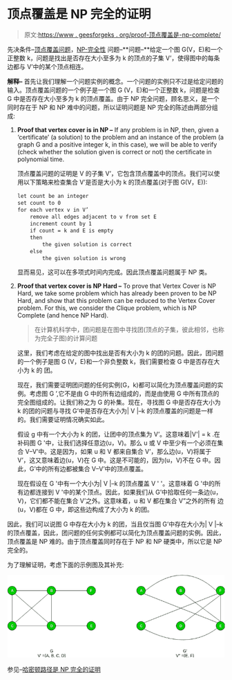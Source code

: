 # 顶点覆盖是 NP 完全的证明

> 原文:[https://www . geesforgeks . org/proof-顶点覆盖是-np-complete/](https://www.geeksforgeeks.org/proof-that-vertex-cover-is-np-complete/)

先决条件–[顶点覆盖问题](https://www.geeksforgeeks.org/vertex-cover-problem-set-1-introduction-approximate-algorithm-2/)，[NP-完全性](https://www.geeksforgeeks.org/np-completeness-set-1/)
问题–**问题–**给定一个图 G(V，E)和一个正整数 k，问题是找出是否存在大小至多为 k 的顶点的子集 V’，使得图中的每条边都与 V’中的某个顶点相连。

**解释–**
首先让我们理解一个问题实例的概念。一个问题的实例只不过是给定问题的输入。顶点覆盖问题的一个例子是一个图 G (V，E)和一个正整数 k，问题是检查 G 中是否存在大小至多为 k 的顶点覆盖。由于 NP 完全问题，顾名思义，是一个同时存在于 NP 和 NP 难中的问题，所以证明问题是 NP 完全的陈述由两部分组成:

1.  **Proof that vertex cover is in NP –**
    If any problem is in NP, then, given a ‘certificate’ (a solution) to the problem and an instance of the problem (a graph G and a positive integer k, in this case), we will be able to verify (check whether the solution given is correct or not) the certificate in polynomial time.

    顶点覆盖问题的证明是 V 的子集 V’，它包含顶点覆盖中的顶点。我们可以使用以下策略来检查集合 V’是否是大小为 k 的顶点覆盖(对于图 G(V，E)):

    ```
    let count be an integer
    set count to 0
    for each vertex v in V’
        remove all edges adjacent to v from set E
        increment count by 1
        if count = k and E is empty
        then
            the given solution is correct
        else
            the given solution is wrong

    ```

    显而易见，这可以在多项式时间内完成。因此顶点覆盖问题属于 NP 类。

2.  **Proof that vertex cover is NP Hard –**
    To prove that Vertex Cover is NP Hard, we take some problem which has already been proven to be NP Hard, and show that this problem can be reduced to the Vertex Cover problem. For this, we consider the Clique problem, which is NP Complete (and hence NP Hard).

    > 在计算机科学中，团问题是在图中寻找团(顶点的子集，彼此相邻，也称为完全子图)的计算问题

    这里，我们考虑在给定的图中找出是否有大小为 k 的团的问题。因此，团问题的一个例子是图 G (V，E)和一个非负整数 k，我们需要检查 G 中是否存在大小为 k 的
    团。

    现在，我们需要证明团问题的任何实例(G，k)都可以简化为顶点覆盖问题的实例。考虑图 G ’,它不是由 G 中的所有边组成的，而是由使用 G 中所有顶点的完全图组成的。让我们称之为 G 的补集。现在，寻找图 G 中是否存在大小为 k 的团的问题与寻找 G’中是否存在大小为| V |–k 的顶点覆盖的问题是一样的。我们需要证明情况确实如此。

    假设 g 中有一个大小为 k 的团，让团中的顶点集为 V’。这意味着|V'| = k .在补码图 G '中，让我们选择任意边(u，V)。那么 u 或 V 中至少有一个必须在集合 V–V’中。这是因为，如果 u 和 V 都来自集合 V’，那么边(u，V)将属于 V’，这又意味着边(u，V)在 G 中。这是不可能的，因为(u，V)不在 G 中。因此，G’中的所有边都被集合 V–V’中的顶点覆盖。

    现在假设在 G '中有一个大小为| V |–k 的顶点覆盖 V ' '。这意味着 G '中的所有边都连接到 V '中的某个顶点。因此，如果我们从 G’中拾取任何一条边(u，V)，它们都不能在集合 V’之外。这意味着，u 和 V 都在集合 V”之外的所有
    边(u，V)都在 G 中，即这些边构成了大小为 k 的团。

因此，我们可以说图 G 中存在大小为 k 的团，当且仅当图 G’中存在大小为| V |–k 的顶点覆盖，因此，团问题的任何实例都可以简化为顶点覆盖问题的实例。因此，顶点覆盖是 NP 难的。由于顶点覆盖同时存在于 NP 和 NP 硬类中，所以它是 NP 完全的。

为了理解证明，考虑下面的示例图及其补充:

![](img/d90cda020981f4c86645579f23c588f4.png)

参见–[哈密顿路径是 NP 完全的证明](https://www.geeksforgeeks.org/proof-hamiltonian-path-np-complete/)
